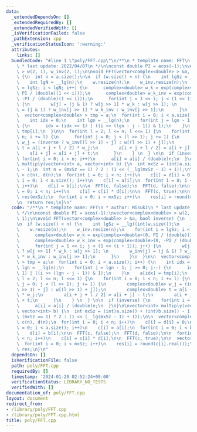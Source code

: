 ```yaml
---
data:
  _extendedDependsOn: []
  _extendedRequiredBy: []
  _extendedVerifiedWith: []
  _isVerificationFailed: false
  _pathExtension: cpp
  _verificationStatusIcon: ':warning:'
  attributes:
    links: []
  bundledCode: "#line 1 \"poly/FFT.cpp\"\n/**\n * template name: FFT\n * author: Misuki\n\
    \ * last update: 2022/04/07\n */\n\nconst double PI = acos(-1);\nvector<complex<double>\
    \ > w(2, 1), w_inv(2, 1);\n\nvoid FFT(vector<complex<double> > &a, bool inverse)\
    \ {\n  int n = a.size();\n\n  if (w.size() < n) {\n    int lgSz = __lg((int)w.size());\n\
    \    int lgN = __lg(n);\n    w.resize(n);\n    w_inv.resize(n);\n    for(int i\
    \ = lgSz; i < lgN; i++) {\n      complex<double> w_k = exp(complex<double>(0,\
    \ PI / (double)(1 << i)));\n      complex<double> w_k_inv = exp(complex<double>(0,\
    \ -PI / (double)(1 << i)));\n      for(int j = 1 << i; j < (1 << (i + 1)); j++)\
    \ {\n        w[j] = (j & 1) ? w[j >> 1] * w_k : w[j >> 1]; \n        w_inv[j]\
    \ = (j & 1) ? w_inv[j >> 1] * w_k_inv : w_inv[j >> 1];\n      }\n    }\n  }\n\n\
    \  vector<complex<double> > tmp = a;\n  for(int i = 0; i < a.size(); i++) {\n\
    \    int idx = 0;\n    int lgn = __lg(n);\n    for(int j = lgn - 1; j >= 0; j--)\
    \ {\n      idx = (idx << 1) | ((i >> (lgn - j - 1)) & 1);\n    }\n    a[idx] =\
    \ tmp[i];\n  }\n\n  for(int l = 2; l <= n; l <<= 1) {\n    for(int i = 0; i <\
    \ n; i += l) {\n      for(int j = 0; j < (l >> 1); j += 1) {\n        complex<double>\
    \ w_j = (inverse ? w_inv[(l >> 1) + j] : w[(l >> 1) + j]);\n        complex<double>\
    \ t = a[i + j + l / 2] * w_j;\n        a[i + j + l / 2] = a[i + j] - t;\n    \
    \    a[i + j] = a[i + j] + t;\n      }\n    } \n  } \n\n  if (inverse) {\n   \
    \ for(int i = 0; i < n; i++)\n      a[i] = a[i] / (double)n;\n  }\n}\n\nvector<int>\
    \ multiply(vector<int> a, vector<int> b) {\n  int mxSz = (int)a.size() + (int)b.size()\
    \ - 1;\n  int n = (mxSz == 1) ? 2 : (1 << (__lg(mxSz - 1) + 1));\n\n  vector<complex<double>\
    \ > c(n), d(n);\n  for(int i = 0; i < n; i++)\n    c[i] = d[i] = 0;\n  for(int\
    \ i = 0; i < a.size(); i++)\n    c[i] = a[i];\n  for(int i = 0; i < b.size();\
    \ i++)\n    d[i] = b[i];\n\n  FFT(c, false);\n  FFT(d, false);\n\n  for(int i\
    \ = 0; i < n; i++)\n    c[i] = c[i] * d[i];\n\n  FFT(c, true);\n\n  vector<int>\
    \ res(mxSz);\n  for(int i = 0; i < mxSz; i++)\n    res[i] = round(c[i].real());\n\
    \n  return res;\n}\n"
  code: "/**\n * template name: FFT\n * author: Misuki\n * last update: 2022/04/07\n\
    \ */\n\nconst double PI = acos(-1);\nvector<complex<double> > w(2, 1), w_inv(2,\
    \ 1);\n\nvoid FFT(vector<complex<double> > &a, bool inverse) {\n  int n = a.size();\n\
    \n  if (w.size() < n) {\n    int lgSz = __lg((int)w.size());\n    int lgN = __lg(n);\n\
    \    w.resize(n);\n    w_inv.resize(n);\n    for(int i = lgSz; i < lgN; i++) {\n\
    \      complex<double> w_k = exp(complex<double>(0, PI / (double)(1 << i)));\n\
    \      complex<double> w_k_inv = exp(complex<double>(0, -PI / (double)(1 << i)));\n\
    \      for(int j = 1 << i; j < (1 << (i + 1)); j++) {\n        w[j] = (j & 1)\
    \ ? w[j >> 1] * w_k : w[j >> 1]; \n        w_inv[j] = (j & 1) ? w_inv[j >> 1]\
    \ * w_k_inv : w_inv[j >> 1];\n      }\n    }\n  }\n\n  vector<complex<double>\
    \ > tmp = a;\n  for(int i = 0; i < a.size(); i++) {\n    int idx = 0;\n    int\
    \ lgn = __lg(n);\n    for(int j = lgn - 1; j >= 0; j--) {\n      idx = (idx <<\
    \ 1) | ((i >> (lgn - j - 1)) & 1);\n    }\n    a[idx] = tmp[i];\n  }\n\n  for(int\
    \ l = 2; l <= n; l <<= 1) {\n    for(int i = 0; i < n; i += l) {\n      for(int\
    \ j = 0; j < (l >> 1); j += 1) {\n        complex<double> w_j = (inverse ? w_inv[(l\
    \ >> 1) + j] : w[(l >> 1) + j]);\n        complex<double> t = a[i + j + l / 2]\
    \ * w_j;\n        a[i + j + l / 2] = a[i + j] - t;\n        a[i + j] = a[i + j]\
    \ + t;\n      }\n    } \n  } \n\n  if (inverse) {\n    for(int i = 0; i < n; i++)\n\
    \      a[i] = a[i] / (double)n;\n  }\n}\n\nvector<int> multiply(vector<int> a,\
    \ vector<int> b) {\n  int mxSz = (int)a.size() + (int)b.size() - 1;\n  int n =\
    \ (mxSz == 1) ? 2 : (1 << (__lg(mxSz - 1) + 1));\n\n  vector<complex<double> >\
    \ c(n), d(n);\n  for(int i = 0; i < n; i++)\n    c[i] = d[i] = 0;\n  for(int i\
    \ = 0; i < a.size(); i++)\n    c[i] = a[i];\n  for(int i = 0; i < b.size(); i++)\n\
    \    d[i] = b[i];\n\n  FFT(c, false);\n  FFT(d, false);\n\n  for(int i = 0; i\
    \ < n; i++)\n    c[i] = c[i] * d[i];\n\n  FFT(c, true);\n\n  vector<int> res(mxSz);\n\
    \  for(int i = 0; i < mxSz; i++)\n    res[i] = round(c[i].real());\n\n  return\
    \ res;\n}\n"
  dependsOn: []
  isVerificationFile: false
  path: poly/FFT.cpp
  requiredBy: []
  timestamp: '2024-01-20 02:52:24+08:00'
  verificationStatus: LIBRARY_NO_TESTS
  verifiedWith: []
documentation_of: poly/FFT.cpp
layout: document
redirect_from:
- /library/poly/FFT.cpp
- /library/poly/FFT.cpp.html
title: poly/FFT.cpp
---
```

